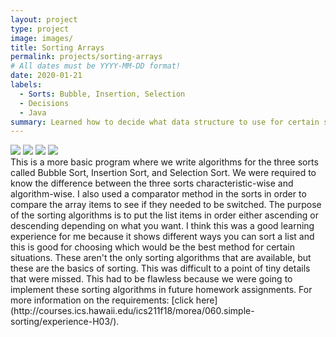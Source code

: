 ```yaml
---
layout: project
type: project
image: images/
title: Sorting Arrays
permalink: projects/sorting-arrays
# All dates must be YYYY-MM-DD format!
date: 2020-01-21
labels:
  - Sorts: Bubble, Insertion, Selection
  - Decisions
  - Java
summary: Learned how to decide what data structure to use for certain situations.
---
```


<div class="ui small rounded images">
  <img class="ui image" src="../images/.png">
  <img class="ui image" src="../images/.jpg">
  <img class="ui image" src="../images/.jpg">
  <img class="ui image" src="../images/.png">
</div>
This is a more basic program where we write algorithms for the three sorts called Bubble Sort, Insertion Sort, and Selection Sort.  We were required to know the difference between the three sorts characteristic-wise and algorithm-wise.  I also used a comparator method in the sorts in order to compare the array items to see if they needed to be switched.  The purpose of the sorting algorithms is to put the list items in order either ascending or descending depending on what you want.  
 I think this was a good learning experience for me because it shows different ways you can sort a list and this is good for choosing which would be the best method for certain situations.  These aren't the only sorting algorithms that are available, but these are the basics of sorting. This was difficult to a point of tiny details that were missed.  This had to be flawless because we were going to implement these sorting algorithms in future homework assignments.  
For more information on the requirements: [click here](http://courses.ics.hawaii.edu/ics211f18/morea/060.simple-sorting/experience-H03/).

